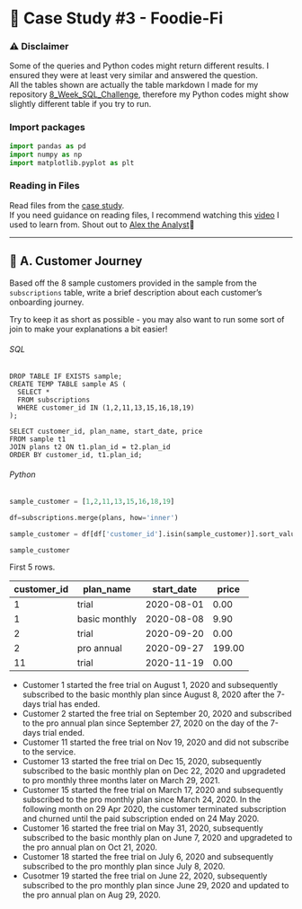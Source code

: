 # 🥑 Case Study #3 - Foodie-Fi
### ⚠️ Disclaimer

Some of the queries and Python codes might return different results. I ensured they were at least very similar and answered the question.    
All the tables shown are actually the table markdown I made for my repository [8_Week_SQL_Challenge](https://github.com/KannaKit/8_Week_SQL_Challenge), therefore my Python codes might show slightly different table if you try to run. 

### Import packages

```python
import pandas as pd
import numpy as np
import matplotlib.pyplot as plt
```

### Reading in Files

Read files from the [case study](https://8weeksqlchallenge.com/case-study-3/).  
If you need guidance on reading files, I recommend watching this [video](https://www.youtube.com/watch?v=dUpyC40cF6Q&list=PLUaB-1hjhk8FE_XZ87vPPSfHqb6OcM0cF&index=53) I used to learn from. Shout out to [Alex the Analyst](https://www.youtube.com/@AlexTheAnalyst)👏

--- 

## 🚶 A. Customer Journey

Based off the 8 sample customers provided in the sample from the `subscriptions` table, write a brief description about each customer’s onboarding journey.

Try to keep it as short as possible - you may also want to run some sort of join to make your explanations a bit easier!

###### SQL

```TSQL
DROP TABLE IF EXISTS sample;
CREATE TEMP TABLE sample AS (
  SELECT *
  FROM subscriptions
  WHERE customer_id IN (1,2,11,13,15,16,18,19)
);

SELECT customer_id, plan_name, start_date, price
FROM sample t1
JOIN plans t2 ON t1.plan_id = t2.plan_id
ORDER BY customer_id, t1.plan_id;
```

###### Python

```python
sample_customer = [1,2,11,13,15,16,18,19]

df=subscriptions.merge(plans, how='inner')

sample_customer = df[df['customer_id'].isin(sample_customer)].sort_values('customer_id', ascending=True)

sample_customer
```

First 5 rows.

| customer_id | plan_name     | start_date | price  |
|-------------|---------------|------------|--------|
| 1	           | trial         | 2020-08-01 | 	0.00   |
| 1	           | basic monthly | 2020-08-08 | 	9.90   |
| 2	           | trial         | 2020-09-20 | 	0.00   |
| 2	           | pro annual    | 2020-09-27 | 	199.00 |
| 11	          | trial         | 2020-11-19 | 	0.00   |

* Customer 1 started the free trial on August 1, 2020 and subsequently subscribed to the basic monthly plan since August 8, 2020 after the 7-days trial has ended.
* Customer 2 started the free trial on September 20, 2020 and subscribed to the pro annual plan since September 27, 2020 on the day of the 7-days trial ended.
* Customer 11 started the free trial on Nov 19, 2020 and did not subscribe to the service.
* Customer 13 started the free trial on Dec 15, 2020, subsequently subscribed to the basic monthly plan on Dec 22, 2020 and upgradeted to pro monthly three months later on March 29, 2021.
* Customer 15 started the free trial on March 17, 2020 and subsequently subscribed to the pro monthly plan since March 24, 2020. In the following month on 29 Apr 2020, the customer terminated subscription and churned until the paid subscription ended on 24 May 2020.
* Customer 16 started the free trial on May 31, 2020, subsequently subscribed to the basic monthly plan on June 7, 2020 and upgradeted to the pro annual plan on Oct 21, 2020.
* Customer 18 started the free trial on July 6, 2020 and subsequently subscribed to the pro monthly plan since July 8, 2020.
* Cusotmer 19 started the free trial on June 22, 2020, subsequently subscribed to the pro monthly plan since June 29, 2020 and updated to the pro annual plan on Aug 29, 2020.


